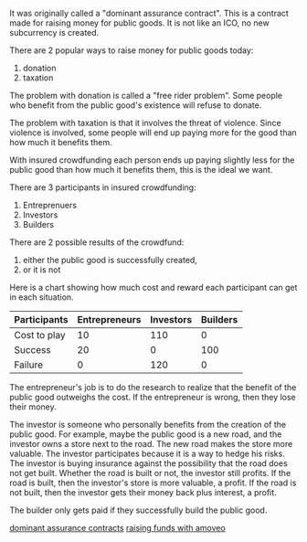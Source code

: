 It was originally called a "dominant assurance contract".
This is a contract made for raising money for public goods. It is not like an ICO, no new subcurrency is created.

There are 2 popular ways to raise money for public goods today:
1) donation
2) taxation

The problem with donation is called a "free rider problem".
Some people who benefit from the public good's existence will refuse to donate.

The problem with taxation is that it involves the threat of violence.
Since violence is involved, some people will end up paying more for the good than how much it benefits them.

With insured crowdfunding each person ends up paying slightly less for the public good than how much it benefits them, this is the ideal we want.

There are 3 participants in insured crowdfunding:
1) Entreprenuers
2) Investors
3) Builders

There are 2 possible results of the crowdfund:
1) either the public good is successfully created,
2) or it is not

Here is a chart showing how much cost and reward each participant can get in each situation.

| Participants  | Entrepreneurs | Investors  | Builders |
| ------------- | ------------- | ------------- | ------------- |
| Cost to play  | 10  | 110  | 0  |
| Success  | 20  | 0  | 100  |
| Failure  | 0  | 120  | 0  |

The entrepreneur's job is to do the research to realize that the benefit of the public good outweighs the cost. If the entrepreneur is wrong, then they lose their money.

The investor is someone who personally benefits from the creation of the public good. For example, maybe the public good is a new road, and the investor owns a store next to the road. The new road makes the store more valuable.
The investor participates because it is a way to hedge his risks. The investor is buying insurance against the possibility that the road does not get built. Whether the road is built or not, the investor still profits.
If the road is built, then the investor's store is more valuable, a profit.
If the road is not built, then the investor gets their money back plus interest, a profit.

The builder only gets paid if they successfully build the public good.

[dominant assurance contracts](dominant_assurance_contract.md)
[raising funds with amoveo](raising_funds.md)
